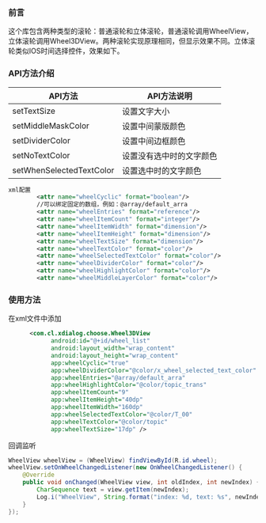 ### 前言
这个库包含两种类型的滚轮：普通滚轮和立体滚轮，普通滚轮调用WheelView，立体滚轮调用Wheel3DView。两种滚轮实现原理相同，但显示效果不同。立体滚轮类似IOS时间选择控件，效果如下。

### API方法介绍

|	API方法	|	API方法说明	|
|	---		|	---		|
|	setTextSize	|	设置文字大小	|
|	setMiddleMaskColor	|	设置中间蒙版颜色	|
|	setDividerColor	|	设置中间边框颜色	|
|	setNoTextColor	|	设置没有选中时的文字颜色	|
|	setWhenSelectedTextColor	|	设置选中时的文字颜色	|

```xml
xml配置
        <attr name="wheelCyclic" format="boolean"/>
        //可以绑定固定的数组，例如：@array/default_arra
        <attr name="wheelEntries" format="reference"/>
        <attr name="wheelItemCount" format="integer"/>
        <attr name="wheelItemWidth" format="dimension"/>
        <attr name="wheelItemHeight" format="dimension"/>
        <attr name="wheelTextSize" format="dimension"/>
        <attr name="wheelTextColor" format="color"/>
        <attr name="wheelSelectedTextColor" format="color"/>
        <attr name="wheelDividerColor" format="color"/>
        <attr name="wheelHighlightColor" format="color"/>
        <attr name="wheelMiddleLayerColor" format="color"/>

```

### 使用方法
在xml文件中添加
```xml
      <com.cl.xdialog.choose.Wheel3DView
            android:id="@+id/wheel_list"
            android:layout_width="wrap_content"
            android:layout_height="wrap_content"
            app:wheelCyclic="true"
            app:wheelDividerColor="@color/x_wheel_selected_text_color"
            app:wheelEntries="@array/default_arra"
            app:wheelHighlightColor="@color/topic_trans"
            app:wheelItemCount="9"
            app:wheelItemHeight="40dp"
            app:wheelItemWidth="160dp"
            app:wheelSelectedTextColor="@color/T_00"
            app:wheelTextColor="@color/topic"
            app:wheelTextSize="17dp" />
```
回调监听
```java
WheelView wheelView = (WheelView) findViewById(R.id.wheel);
wheelView.setOnWheelChangedListener(new OnWheelChangedListener() {
    @Override
    public void onChanged(WheelView view, int oldIndex, int newIndex) {
        CharSequence text = view.getItem(newIndex);
        Log.i("WheelView", String.format("index: %d, text: %s", newIndex, text));
    }
});
```
 
